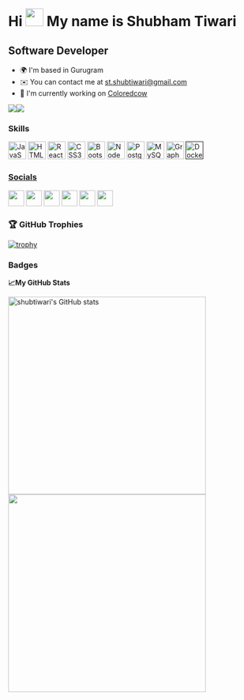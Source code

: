 Hi <img src="https://raw.githubusercontent.com/MartinHeinz/MartinHeinz/master/wave.gif" width="36" height="36" > My name is Shubham Tiwari
===============================

Software Developer
------------------

* 🌍  I'm based in Gurugram
* ✉️  You can contact me at [st.shubtiwari@gmail.com](mailto:st.shubtiwari@gmail.com)
* 🚀  I'm currently working on [Coloredcow](http://coloredcow.com)

<a href="https://www.twitter.com/stiwariiii" target="_blank" rel="noreferrer"><img
src="https://img.shields.io/twitter/follow/stiwariiii?logo=twitter&style=for-the-badge&color=0891b2&labelColor=1c1917"
/></a><a href="https://www.github.com/shubtiwari" target="_blank" rel="noreferrer"><img
src="https://img.shields.io/github/followers/shubtiwari?logo=github&style=for-the-badge&color=0891b2&labelColor=1c1917" /></a>
### Skills

<p align="left">
<a href="https://developer.mozilla.org/en-US/docs/Web/JavaScript" target="_blank" rel="noreferrer"><img src="https://raw.githubusercontent.com/danielcranney/readme-generator/main/public/icons/skills/javascript-colored.svg" width="36" height="36" alt="JavaScript" /></a>
<a href="https://developer.mozilla.org/en-US/docs/Glossary/HTML5" target="_blank" rel="noreferrer"><img src="https://raw.githubusercontent.com/danielcranney/readme-generator/main/public/icons/skills/html5-colored.svg" width="36" height="36" alt="HTML5" /></a>
<a href="https://reactjs.org/" target="_blank" rel="noreferrer"><img src="https://raw.githubusercontent.com/danielcranney/readme-generator/main/public/icons/skills/react-colored.svg" width="36" height="36" alt="React" /></a>
<a href="https://www.w3.org/TR/CSS/#css" target="_blank" rel="noreferrer"><img src="https://raw.githubusercontent.com/danielcranney/readme-generator/main/public/icons/skills/css3-colored.svg" width="36" height="36" alt="CSS3" /></a>
<a href="https://getbootstrap.com/" target="_blank" rel="noreferrer"><img src="https://raw.githubusercontent.com/danielcranney/readme-generator/main/public/icons/skills/bootstrap-colored.svg" width="36" height="36" alt="Bootstrap" /></a>
<a href="https://nodejs.org/en/" target="_blank" rel="noreferrer"><img src="https://raw.githubusercontent.com/danielcranney/readme-generator/main/public/icons/skills/nodejs-colored.svg" width="36" height="36" alt="NodeJS" /></a>
<a href="https://www.postgresql.org/" target="_blank" rel="noreferrer"><img src="https://raw.githubusercontent.com/danielcranney/readme-generator/main/public/icons/skills/postgresql-colored.svg" width="36" height="36" alt="PostgreSQL" /></a>
<a href="https://www.mysql.com/" target="_blank" rel="noreferrer"><img src="https://raw.githubusercontent.com/danielcranney/readme-generator/main/public/icons/skills/mysql-colored.svg" width="36" height="36" alt="MySQL" /></a>
<a href="https://graphql.org/" target="_blank" rel="noreferrer"><img src="https://raw.githubusercontent.com/danielcranney/readme-generator/main/public/icons/skills/graphql-colored.svg" width="36" height="36" alt="GraphQL" /></a>
<a href=" "><img width="36" height="36" alt="Docker" src="https://img.icons8.com/fluency/240/000000/docker.png"/>
</p>


### Socials

<p align="left"> <a href="https://www.github.com/shubtiwari" target="_blank" rel="noreferrer"><img src="https://raw.githubusercontent.com/danielcranney/readme-generator/main/public/icons/socials/github.svg" width="32" height="32" /></a>
<a href="https://www.linkedin.com/in/stiwariiii" target="_blank" rel="noreferrer"><img src="https://raw.githubusercontent.com/danielcranney/readme-generator/main/public/icons/socials/linkedin.svg" width="32" height="32" /></a>
<a href="https://www.stackoverflow.com/users/18018373/shubham-tiwari" target="_blank" rel="noreferrer"><img src="https://raw.githubusercontent.com/danielcranney/readme-generator/main/public/icons/socials/stackoverflow.svg" width="32" height="32" /></a> 
<a href="https://www.twitter.com/stiwariiii" target="_blank" rel="noreferrer"><img src="https://raw.githubusercontent.com/danielcranney/readme-generator/main/public/icons/socials/twitter.svg" width="32" height="32" /></a>
<a href="mailto:shubham.tiwari@coloredcow.in" target="_blank"> <img height="32" width="32" src="https://img.icons8.com/color/480/000000/gmail-new.png"/></a>
<a href="https://gitlab.coko.foundation/shubtiwari"><img height="32" width="32" src="https://img.icons8.com/color/480/000000/gitlab.png"/ ></a>
</p>


### 🏆 GitHub Trophies

[![trophy](https://github-profile-trophy.vercel.app/?username=shubtiwari&margin-w=15)](https://github.com/shubtiwari/github-profile-trophy)



### Badges

<b>&#x1f4c8;My GitHub Stats</b>

<p align = "left">
<a href="http://www.github.com/shubtiwari">
<img src="https://github-readme-stats.vercel.app/api?username=shubtiwari&show_icons=true&hide=&count_private=true&title_color=0891b2&text_color=ffffff&icon_color=0891b2&bg_color=1c1917&hide_border=true&show_icons=true" alt="shubtiwari's GitHub stats" width = 400 />
</a>
<a href="http://www.github.com/shubtiwari">
<img src="https://github-readme-streak-stats.herokuapp.com/?user=shubtiwari&stroke=ffffff&background=1c1917&ring=0891b2&fire=0891b2&currStreakNum=ffffff&currStreakLabel=0891b2&sideNums=ffffff&sideLabels=ffffff&dates=ffffff&hide_border=true" width = 400/>
</a>
</p>



